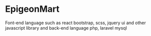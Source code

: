 # EpigeonMart
 Font-end language  such as react bootstrap, scss, jquery ui and other javascript library and back-end language php, laravel mysql 
